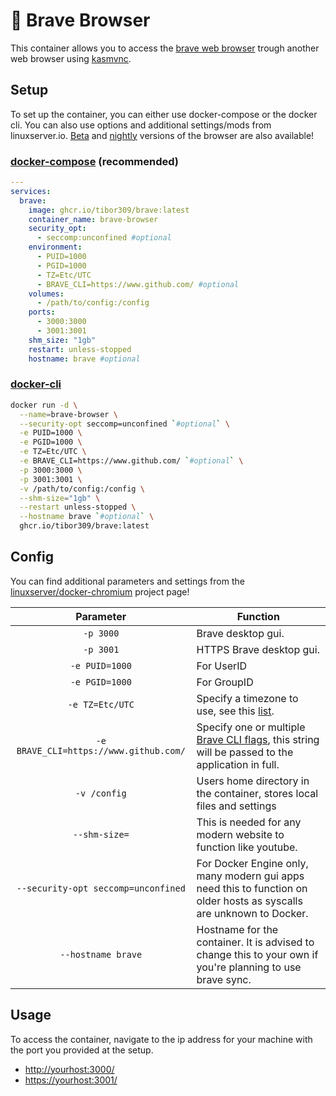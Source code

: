 # 🦁 Brave Browser
This container allows you to access the [brave web browser][brave] trough another web browser using [kasmvnc][kasm].

## Setup

To set up the container, you can either use docker-compose or the docker cli. You can also use options and additional settings/mods from linuxserver.io.
[Beta][beta_build] and [nightly][nightly_build] versions of the browser are also available!

### [docker-compose][dcompose] (recommended)

```yaml
---
services:
  brave:
    image: ghcr.io/tibor309/brave:latest
    container_name: brave-browser
    security_opt:
      - seccomp:unconfined #optional
    environment:
      - PUID=1000
      - PGID=1000
      - TZ=Etc/UTC
      - BRAVE_CLI=https://www.github.com/ #optional
    volumes:
      - /path/to/config:/config
    ports:
      - 3000:3000
      - 3001:3001
    shm_size: "1gb"
    restart: unless-stopped
    hostname: brave #optional
```

### [docker-cli][dcli]

```bash
docker run -d \
  --name=brave-browser \
  --security-opt seccomp=unconfined `#optional` \
  -e PUID=1000 \
  -e PGID=1000 \
  -e TZ=Etc/UTC \
  -e BRAVE_CLI=https://www.github.com/ `#optional` \
  -p 3000:3000 \
  -p 3001:3001 \
  -v /path/to/config:/config \
  --shm-size="1gb" \
  --restart unless-stopped \
  --hostname brave `#optional` \
  ghcr.io/tibor309/brave:latest
```

## Config

You can find additional parameters and settings from the [linuxserver/docker-chromium][chromium-setup] project page!

| Parameter | Function |
| :----: | --- |
| `-p 3000` | Brave desktop gui. |
| `-p 3001` | HTTPS Brave desktop gui. |
| `-e PUID=1000` | For UserID |
| `-e PGID=1000` | For GroupID |
| `-e TZ=Etc/UTC` | Specify a timezone to use, see this [list][tz]. |
| `-e BRAVE_CLI=https://www.github.com/` | Specify one or multiple [Brave CLI flags][flags], this string will be passed to the application in full. |
| `-v /config` | Users home directory in the container, stores local files and settings |
| `--shm-size=` | This is needed for any modern website to function like youtube. |
| `--security-opt seccomp=unconfined` | For Docker Engine only, many modern gui apps need this to function on older hosts as syscalls are unknown to Docker. |
| `--hostname brave` | Hostname for the container. It is advised to change this to your own if you're planning to use brave sync. |

## Usage
To access the container, navigate to the ip address for your machine with the port you provided at the setup.

* [http://yourhost:3000/][link]
* [https://yourhost:3001/][link]


[beta_build]: https://github.com/tibor309/brave/tree/beta
[nightly_build]: https://github.com/tibor309/brave/tree/nightly

[brave]: https://brave.com/
[kasm]: https://kasmweb.com/kasmvnc
[chromium-setup]: https://github.com/linuxserver/docker-chromium/blob/master/README.md#application-setup

[dcompose]: https://docs.linuxserver.io/general/docker-compose
[dcli]: https://docs.docker.com/engine/reference/commandline/cli/
[flags]: https://support.brave.com/hc/en-us/articles/360044860011-How-Do-I-Use-Command-Line-Flags-in-Brave
[tz]: https://en.wikipedia.org/wiki/List_of_tz_database_time_zones#List
[link]: https://www.youtube.com/watch?v=dQw4w9WgXcQ

